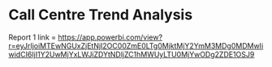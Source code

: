# Call Centre Trend Analysis

Report 1 link = https://app.powerbi.com/view?r=eyJrIjoiMTEwNGUxZjEtNjI2OC00ZmE0LTg0MjktMjY2YmM3MDg0MDMwIiwidCI6IjI1Y2UwMjYxLWJiZDYtNDljZC1hMWUyLTU0MjYwODg2ZDE1OSJ9
